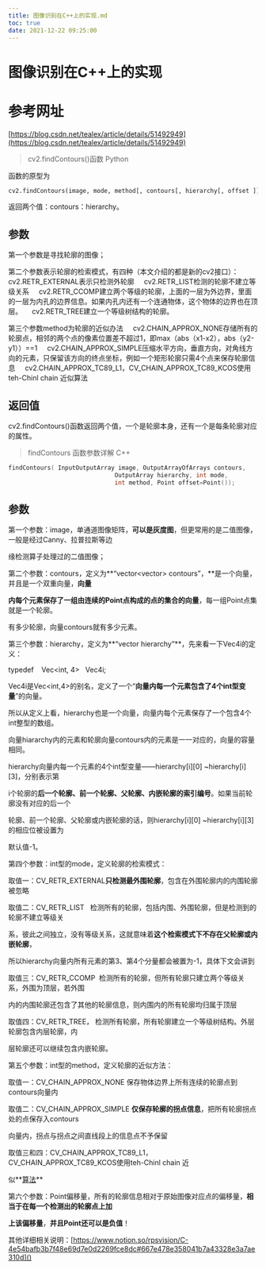 ```yaml
---
title: 图像识别在C++上的实现.md
toc: true
date: 2021-12-22 09:25:00
---
```

# 图像识别在C++上的实现

# 参考网址

[https://blog.csdn.net/tealex/article/details/51492949](https://blog.csdn.net/tealex/article/details/51492949)

> cv2.findContours()函数 Python
> 

函数的原型为

```python
cv2.findContours(image, mode, method[, contours[, hierarchy[, offset ]]])
```

返回两个值：contours：hierarchy。

## 参数

第一个参数是寻找轮廓的图像；

第二个参数表示轮廓的检索模式，有四种（本文介绍的都是新的cv2接口）：     cv2.RETR_EXTERNAL表示只检测外轮廓     cv2.RETR_LIST检测的轮廓不建立等级关系     cv2.RETR_CCOMP建立两个等级的轮廓，上面的一层为外边界，里面的一层为内孔的边界信息。如果内孔内还有一个连通物体，这个物体的边界也在顶层。     cv2.RETR_TREE建立一个等级树结构的轮廓。

第三个参数method为轮廓的近似办法     cv2.CHAIN_APPROX_NONE存储所有的轮廓点，相邻的两个点的像素位置差不超过1，即max（abs（x1-x2），abs（y2-y1））==1     cv2.CHAIN_APPROX_SIMPLE压缩水平方向，垂直方向，对角线方向的元素，只保留该方向的终点坐标，例如一个矩形轮廓只需4个点来保存轮廓信息     cv2.CHAIN_APPROX_TC89_L1，CV_CHAIN_APPROX_TC89_KCOS使用teh-Chinl chain 近似算法

## 返回值

cv2.findContours()函数返回两个值，一个是轮廓本身，还有一个是每条轮廓对应的属性。

> findContours  函数参数详解 C++
> 

```cpp
findContours( InputOutputArray image, OutputArrayOfArrays contours,
                              OutputArray hierarchy, int mode,
                              int method, Point offset=Point());
```

## 参数

第一个参数：image，单通道图像矩阵，**可以是灰度图**，但更常用的是二值图像，一般是经过Canny、拉普拉斯等边

缘检测算子处理过的二值图像；

第二个参数：contours，定义为**“vector<vector<Point>> contours”，**是一个向量，并且是一个双重向量，**向量**

**内每个元素保存了一组由连续的Point点构成的点的集合的向量**，每一组Point点集就是一个轮廓。

有多少轮廓，向量contours就有多少元素。

第三个参数：hierarchy，定义为**“vector<Vec4i> hierarchy”**，先来看一下Vec4i的定义：

typedef    Vec<int, 4>   Vec4i;

Vec4i是Vec<int,4>的别名，定义了一个“**向量内每一个元素包含了4个int型变量**”的向量。

所以从定义上看，hierarchy也是一个向量，向量内每个元素保存了一个包含4个int整型的数组。

向量hiararchy内的元素和轮廓向量contours内的元素是一一对应的，向量的容量相同。

hierarchy向量内每一个元素的4个int型变量——hierarchy[i][0] ~hierarchy[i][3]，分别表示第

i个轮廓的**后一个轮廓、前一个轮廓、父轮廓、内嵌轮廓的索引编号**。如果当前轮廓没有对应的后一个

轮廓、前一个轮廓、父轮廓或内嵌轮廓的话，则hierarchy[i][0] ~hierarchy[i][3]的相应位被设置为

默认值-1。

第四个参数：int型的mode，定义轮廓的检索模式：

取值一：CV_RETR_EXTERNAL**只检测最外围轮廓**，包含在外围轮廓内的内围轮廓被忽略

取值二：CV_RETR_LIST   检测所有的轮廓，包括内围、外围轮廓，但是检测到的轮廓不建立等级关

系，彼此之间独立，没有等级关系，这就意味着**这个检索模式下不存在父轮廓或内嵌轮廓**，

所以hierarchy向量内所有元素的第3、第4个分量都会被置为-1，具体下文会讲到

取值三：CV_RETR_CCOMP  检测所有的轮廓，但所有轮廓只建立两个等级关系，外围为顶层，若外围

内的内围轮廓还包含了其他的轮廓信息，则内围内的所有轮廓均归属于顶层

取值四：CV_RETR_TREE， 检测所有轮廓，所有轮廓建立一个等级树结构。外层轮廓包含内层轮廓，内

层轮廓还可以继续包含内嵌轮廓。

第五个参数：int型的method，定义轮廓的近似方法：

取值一：CV_CHAIN_APPROX_NONE 保存物体边界上所有连续的轮廓点到contours向量内

取值二：CV_CHAIN_APPROX_SIMPLE **仅保存轮廓的拐点信息**，把所有轮廓拐点处的点保存入contours

向量内，拐点与拐点之间直线段上的信息点不予保留

取值三和四：CV_CHAIN_APPROX_TC89_L1，CV_CHAIN_APPROX_TC89_KCOS使用teh-Chinl chain 近

似**[算法](http://lib.csdn.net/base/datastructure)**

第六个参数：Point偏移量，所有的轮廓信息相对于原始图像对应点的偏移量，**相当于在每一个检测出的轮廓点上加**

**上该偏移量**，**并且Point还可以是负值**！

其他详细相关说明：[https://www.notion.so/rpsvision/C-4e54bafb3b7f48e69d7e0d2269fce8dc#667e478e358041b7a43328e3a7ae310d]()
